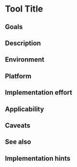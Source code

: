 # Tool Title

## Goals

## Description

## Environment

## Platform

## Implementation effort

## Applicability

## Caveats

## See also

## Implementation hints
